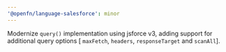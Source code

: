 ```yaml
---
'@openfn/language-salesforce': minor
---
```


Modernize `query()` implementation using jsforce v3, adding support for
additional query options [ `maxFetch`, `headers`, `responseTarget` and
`scanAll`].
